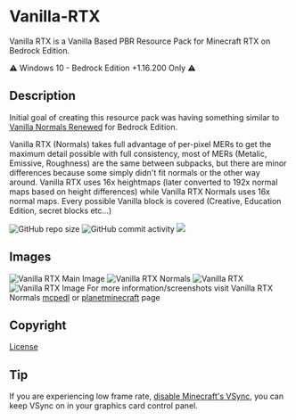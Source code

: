 # Vanilla-RTX

Vanilla RTX is a Vanilla Based PBR Resource Pack for Minecraft RTX on Bedrock Edition.

⚠️ Windows 10 - Bedrock Edition +1.16.200 Only ⚠️

## Description

Initial goal of creating this resource pack was having something similar to [Vanilla Normals Renewed](https://github.com/Poudingue/Vanilla-Normals-Renewed) for Bedrock Edition.

Vanilla RTX (Normals) takes full advantage of per-pixel MERs to get the maximum detail possible with full consistency, most of MERs (Metalic, Emissive, Roughness) are the same between subpacks, but there are minor differences because some simply didn't fit normals or the other way around.
Vanilla RTX uses 16x heightmaps (later converted to 192x normal maps based on height differences) while Vanilla RTX Normals uses 16x normal maps.
Every possible Vanilla block is covered (Creative, Education Edition, secret blocks etc...)


![GitHub repo size](https://img.shields.io/github/repo-size/CubeIR/Vanilla-RTX) ![GitHub commit activity](https://img.shields.io/github/commit-activity/m/CubeIR/Vanilla-RTX?style=flat) [![](https://dcbadge.vercel.app/api/server/A4wv4wwYud?style=flat)](https://discord.gg/A4wv4wwYud)
## Images
![Vanilla RTX Main Image](https://user-images.githubusercontent.com/75272685/190976477-b8c8f269-1b93-429f-82b6-71aa072e63a6.png)
![Vanilla RTX Normals](https://user-images.githubusercontent.com/75272685/140548027-33e4783f-cbb5-4ec0-9e66-a7abd547ee6f.png)
![Vanilla RTX](https://user-images.githubusercontent.com/75272685/140548212-d68f6692-540a-47cc-87a4-1455dc8decc4.png)
![Vanilla RTX Image](https://user-images.githubusercontent.com/75272685/140548263-ce69c36d-e432-4f47-abd7-d8464b27d59f.png)
For more information/screenshots visit Vanilla RTX Normals [mcpedl](https://mcpedl.com/truly-vanilla-rtx/) or [planetminecraft](https://www.planetminecraft.com/texture-pack/vanilla-rtx-normals/) page

## Copyright
[License](https://github.com/CubeIR/Vanilla-RTX/blob/master/LICENSE.txt)

## Tip
If you are experiencing low frame rate, [disable Minecraft's VSync](https://youtu.be/E-gANUpoMus?t=12), you can keep VSync on in your graphics card control panel.
